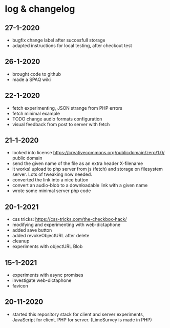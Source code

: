 # log & changelog

## 27-1-2020

- bugfix change label after succesfull storage
- adapted instructions for local testing, after checkout test

## 26-1-2020

- brought code to github
- made a SPAQ wiki 

## 22-1-2020

* fetch experimenting, JSON strange from PHP errors
* fetch minimal example
* TODO change audio formats configuration 
* visual feedback from post to server with fetch

## 21-1-2020

* looked into license https://creativecommons.org/publicdomain/zero/1.0/ public domain
* send the given name of the file as an extra header X-filename
* it works! upload to php server from js (fetch) and storage on filesystem server. Lots of tweaking now needed.
* converted the link into a nice button
* convert an audio-blob to a downloadable link with a given name
* wrote some minimal server php code

## 20-1-2021

* css tricks: https://css-tricks.com/the-checkbox-hack/
* modifying and experimenting with web-dictaphone
* added save button
* added revokeObjectURL after delete
* cleanup
* experiments with objectURL Blob

## 15-1-2021

* experiments with async promises
* investigate web-dictaphone
* favicon

## 20-11-2020

* started this repository stack for client and server experiments, JavaScript for client. PHP for server. (LimeSurvey is made in PHP)